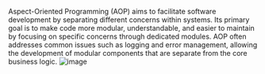 Aspect-Oriented Programming (AOP) aims to facilitate software development by separating different concerns within systems. Its primary goal is to make code more modular, understandable, and easier to maintain by focusing on specific concerns through dedicated modules. AOP often addresses common issues such as logging and error management, allowing the development of modular components that are separate from the core business logic.
![image](https://github.com/kursatsmsek/aspect-oriented-programming-spring-boot-sample/assets/80540635/8adcc5a0-5b10-42a6-9d96-d20f48227347)
